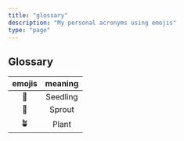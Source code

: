 ```yaml
---
title: "glossary"
description: "My personal acronyms using emojis"
type: "page"
---
```


## Glossary

|emojis|meaning|
|:-:|:-:|
|🌱|Seedling|
|🌿|Sprout|
|🪴|Plant|
